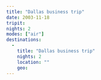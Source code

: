 ```yaml
---
title: "Dallas business trip"
date: 2003-11-18
tripit:
nights: 2
modes: ["air"]
destinations:
  -
    title: "Dallas business trip"
    nights: 2
    location: ""
    geo:
---
```



